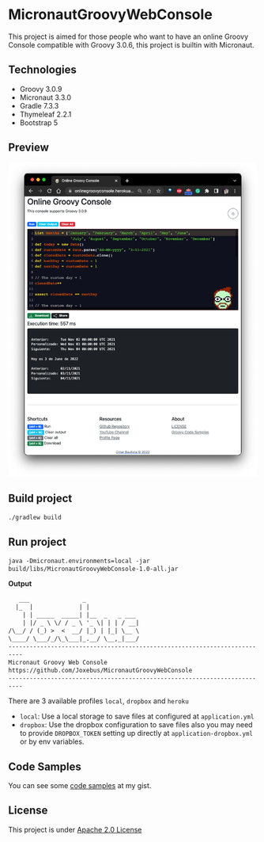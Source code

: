 # MicronautGroovyWebConsole

This project is aimed for those people who want to have an online Groovy Console
compatible with Groovy 3.0.6, this project is builtin with Micronaut.

## Technologies

- Groovy 3.0.9
- Micronaut 3.3.0  
- Gradle 7.3.3
- Thymeleaf 2.2.1
- Bootstrap 5

## Preview

![online-groovy-console](img/console.png)

## Build project

```shell
./gradlew build
```

## Run project

```shell
java -Dmicronaut.environments=local -jar build/libs/MicronautGroovyWebConsole-1.0-all.jar
```

**Output**
```shell
   ___               _
  |_  |             | |
    | | _____  _____| |__  _   _ ___
    | |/ _ \ \/ / _ \ '_ \| | | / __|
/\__/ / (_) >  <  __/ |_) | |_| \__ \
\____/ \___/_/\_\___|_.__/ \__,_|___/
--------------------------------------------------------------------------
Micronaut Groovy Web Console
https://github.com/Joxebus/MicronautGroovyWebConsole
--------------------------------------------------------------------------
```

There are 3 available profiles `local`, `dropbox` and `heroku`

- `local`: Use a local storage to save files at configured at `application.yml`
- `dropbox`: Use the dropbox configuration to save files also you may need to provide `DROPBOX_TOKEN` 
setting up directly at `application-dropbox.yml` or by env variables.

## Code Samples

You can see some [code samples](https://gist.github.com/Joxebus "Joxebus's Gists") at my gist.

## License

This project is under [Apache 2.0 License](LICENSE "See license here")